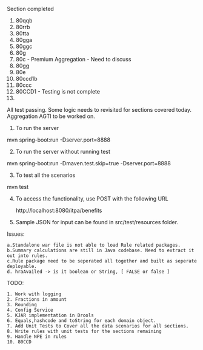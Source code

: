 
Section completed

1. 80qqb
2. 80rrb
3. 80tta
4. 80gga
5. 80ggc
6. 80g
7. 80c - Premium Aggregation - Need to discuss
8. 80gg
9. 80e
10. 80ccd1b
11. 80ccc
12. 80CCD1 - Testing is not complete
13. 


All test passing. Some logic needs to revisited for sections covered today.
Aggregation AGTI to be worked on.



1. To run the server

mvn spring-boot:run -Dserver.port=8888


2. To run the server without running test 

mvn spring-boot:run -Dmaven.test.skip=true -Dserver.port=8888


3. To test all the scenarios

mvn test


4. To access the functionality, use POST with the following URL

	http://localhost:8080/itpa/benefits
	
5. Sample JSON for input can be found in src/test/resources folder.



Issues:

	a.Standalone war file is not able to load Rule related packages. 
	b.Summary calculations are still in Java codebase. Need to extract it out into rules.
	c.Rule package need to be seperated all together and built as seperate deployable.
	d. hraAvailed -> is it boolean or String, [ FALSE or false ]
	
	
	 
TODO:
	
	
	1. Work with logging
	2. Fractions in amount
	3. Rounding
	4. Config Service
	5. KJAR implementation in Drools
	6. Equals,hashcode and toString for each domain object.
	7. Add Unit Tests to Cover all the data scenarios for all sections. 
	8. Write rules with unit tests for the sections remaining 
	9. Handle NPE in rules
	10. 80CCD
	
	
	
	





